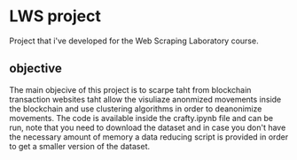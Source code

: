 # LWS project

Project that i've developed for the Web Scraping Laboratory course.
## objective
The main objecive of this project is to scarpe taht from blockchain transaction websites taht allow the visuliaze anonmized movements inside the blockchain and use clustering algorithms in order to deanonimize movements.
The code is available inside the crafty.ipynb file and can be run, note that you need to download the dataset and in case you don't have the necessary amount of memory a data reducing script is provided in order to get a smaller version of the dataset.
